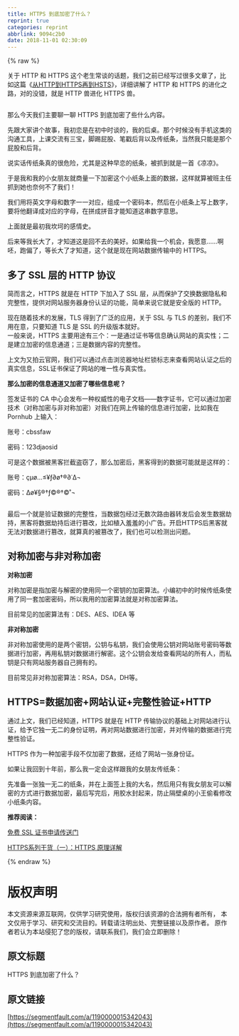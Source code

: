 ```yaml
---
title: HTTPS 到底加密了什么？
reprint: true
categories: reprint
abbrlink: 9094c2b0
date: 2018-11-01 02:30:09
---
```


{% raw %}
<p>&#x5173;&#x4E8E; HTTP &#x548C; HTTPS &#x8FD9;&#x4E2A;&#x8001;&#x751F;&#x5E38;&#x8C08;&#x7684;&#x8BDD;&#x9898;&#xFF0C;&#x6211;&#x4EEC;&#x4E4B;&#x524D;&#x5DF2;&#x7ECF;&#x5199;&#x8FC7;&#x5F88;&#x591A;&#x6587;&#x7AE0;&#x4E86;&#xFF0C;&#x6BD4;&#x5982;&#x8FD9;&#x7BC7;&#x300A;<a href="https://link.zhihu.com/?target=https%3A//tech.upyun.com/article/242/%25E4%25BB%258E%2520HTTP%2520%25E5%2588%25B0%2520HTTPS%2520%25E5%2586%258D%25E5%2588%25B0%2520HSTS.html" rel="nofollow noreferrer" target="_blank">&#x4ECE;HTTP&#x5230;HTTPS&#x518D;&#x5230;HSTS</a>&#x300B;&#xFF0C;&#x8BE6;&#x7EC6;&#x8BB2;&#x89E3;&#x4E86; HTTP &#x548C; HTTPS &#x7684;&#x8FDB;&#x5316;&#x4E4B;&#x8DEF;&#xFF0C;&#x5BF9;&#x7684;&#x6CA1;&#x9519;&#xFF0C;&#x5C31;&#x662F; HTTP &#x517D;&#x8FDB;&#x5316; HTTPS &#x517D;&#x3002;</p><p><span class="img-wrap"><img data-src="/img/remote/1460000015342046?w=600&amp;h=452" src="https://static.alili.tech/img/remote/1460000015342046?w=600&amp;h=452" alt="" title="" style="cursor:pointer;display:inline"></span></p><p>&#x90A3;&#x4E48;&#x4ECA;&#x5929;&#x6211;&#x4EEC;&#x4E3B;&#x8981;&#x804A;&#x4E00;&#x804A; HTTPS &#x5230;&#x5E95;&#x52A0;&#x5BC6;&#x4E86;&#x4E9B;&#x4EC0;&#x4E48;&#x5185;&#x5BB9;&#x3002;</p><p>&#x5148;&#x8DDF;&#x5927;&#x5BB6;&#x8BB2;&#x4E2A;&#x6545;&#x4E8B;&#xFF0C;&#x6211;&#x521D;&#x604B;&#x662F;&#x5728;&#x521D;&#x4E2D;&#x65F6;&#x8C08;&#x7684;&#xFF0C;&#x6211;&#x7684;&#x540E;&#x684C;&#x3002;&#x90A3;&#x4E2A;&#x65F6;&#x5019;&#x6CA1;&#x6709;&#x624B;&#x673A;&#x8FD9;&#x7C7B;&#x7684;&#x6C9F;&#x901A;&#x5DE5;&#x5177;&#xFF0C;&#x4E0A;&#x8BFE;&#x4EA4;&#x6D41;&#x6709;&#x4E09;&#x5B9D;&#xFF0C;&#x811A;&#x8E22;&#x5C41;&#x80A1;&#x3001;&#x7B14;&#x6233;&#x540E;&#x80CC;&#x4EE5;&#x53CA;&#x4F20;&#x7EB8;&#x6761;&#xFF0C;&#x5F53;&#x7136;&#x6211;&#x53EA;&#x80FD;&#x662F;&#x90A3;&#x4E2A;&#x5C41;&#x80A1;&#x548C;&#x540E;&#x80CC;&#x3002;</p><p>&#x8BF4;&#x5B9E;&#x8BDD;&#x4F20;&#x7EB8;&#x6761;&#x771F;&#x7684;&#x5F88;&#x5371;&#x9669;&#xFF0C;&#x5C24;&#x5176;&#x662F;&#x8FD9;&#x79CD;&#x65E9;&#x604B;&#x7684;&#x7EB8;&#x6761;&#xFF0C;&#x88AB;&#x6293;&#x5230;&#x5C31;&#x662F;&#x4E00;&#x9996;&#x300A;&#x51C9;&#x51C9;&#x300B;&#x3002;</p><p>&#x4E8E;&#x662F;&#x6211;&#x548C;&#x6211;&#x7684;&#x5C0F;&#x5973;&#x670B;&#x53CB;&#x5C31;&#x5546;&#x91CF;&#x4E00;&#x4E0B;&#x52A0;&#x5BC6;&#x8FD9;&#x4E2A;&#x5C0F;&#x7EB8;&#x6761;&#x4E0A;&#x9762;&#x7684;&#x6570;&#x636E;&#xFF0C;&#x8FD9;&#x6837;&#x5C31;&#x7B97;&#x88AB;&#x73ED;&#x4E3B;&#x4EFB;&#x6293;&#x5230;&#x5979;&#x4E5F;&#x5948;&#x4F55;&#x4E0D;&#x4E86;&#x6211;&#x4EEC;&#xFF01;</p><p>&#x6211;&#x4EEC;&#x7528;&#x5C06;&#x82F1;&#x6587;&#x5B57;&#x6BCD;&#x548C;&#x6570;&#x5B57;&#x4E00;&#x4E00;&#x5BF9;&#x5E94;&#xFF0C;&#x7EC4;&#x6210;&#x4E00;&#x4E2A;&#x5BC6;&#x7801;&#x672C;&#xFF0C;&#x7136;&#x540E;&#x5728;&#x5C0F;&#x7EB8;&#x6761;&#x4E0A;&#x5199;&#x4E0A;&#x6570;&#x5B57;&#xFF0C;&#x8981;&#x5C06;&#x4ED6;&#x7FFB;&#x8BD1;&#x6210;&#x5BF9;&#x5E94;&#x7684;&#x5B57;&#x6BCD;&#xFF0C;&#x5728;&#x62FC;&#x6210;&#x62FC;&#x97F3;&#x624D;&#x80FD;&#x77E5;&#x9053;&#x8FD9;&#x4E32;&#x6570;&#x5B57;&#x610F;&#x601D;&#x3002;</p><p>&#x4E0A;&#x9762;&#x5C31;&#x662F;&#x6700;&#x521D;&#x6211;&#x574E;&#x5777;&#x7684;&#x611F;&#x60C5;&#x53F2;&#x3002;</p><p>&#x540E;&#x6765;&#x7B49;&#x6211;&#x957F;&#x5927;&#x4E86;&#xFF0C;&#x624D;&#x77E5;&#x9053;&#x8FD9;&#x662F;&#x56DE;&#x4E0D;&#x53BB;&#x7684;&#x7F8E;&#x597D;&#x3002;&#x5982;&#x679C;&#x7ED9;&#x6211;&#x4E00;&#x4E2A;&#x673A;&#x4F1A;&#xFF0C;&#x6211;&#x613F;&#x610F;&#x2026;&#x2026;&#x554A;&#x5478;&#xFF0C;&#x8DD1;&#x504F;&#x4E86;&#xFF0C;&#x7B49;&#x957F;&#x5927;&#x4E86;&#x624D;&#x77E5;&#x9053;&#xFF0C;&#x8FD9;&#x4E2A;&#x5C31;&#x662F;&#x73B0;&#x5728;&#x7F51;&#x7AD9;&#x6570;&#x636E;&#x4F20;&#x8F93;&#x4E2D;&#x7684; HTTPS&#x3002;</p><h2 id="articleHeader0"><strong>&#x591A;&#x4E86; SSL &#x5C42;&#x7684; HTTP &#x534F;&#x8BAE;</strong></h2><p>&#x7B80;&#x800C;&#x8A00;&#x4E4B;&#xFF0C;HTTPS &#x5C31;&#x662F;&#x5728; HTTP &#x4E0B;&#x52A0;&#x5165;&#x4E86; SSL &#x5C42;&#xFF0C;&#x4ECE;&#x800C;&#x4FDD;&#x62A4;&#x4E86;&#x4EA4;&#x6362;&#x6570;&#x636E;&#x9690;&#x79C1;&#x548C;&#x5B8C;&#x6574;&#x6027;&#xFF0C;&#x63D0;&#x4F9B;&#x5BF9;&#x7F51;&#x7AD9;&#x670D;&#x52A1;&#x5668;&#x8EAB;&#x4EFD;&#x8BA4;&#x8BC1;&#x7684;&#x529F;&#x80FD;&#xFF0C;&#x7B80;&#x5355;&#x6765;&#x8BF4;&#x5B83;&#x5C31;&#x662F;&#x5B89;&#x5168;&#x7248;&#x7684; HTTP&#x3002;</p><p>&#x73B0;&#x5728;&#x968F;&#x7740;&#x6280;&#x672F;&#x7684;&#x53D1;&#x5C55;&#xFF0C;TLS &#x5F97;&#x5230;&#x4E86;&#x5E7F;&#x6CDB;&#x7684;&#x5E94;&#x7528;&#xFF0C;&#x5173;&#x4E8E; SSL &#x4E0E; TLS &#x7684;&#x5DEE;&#x522B;&#xFF0C;&#x6211;&#x4EEC;&#x4E0D;&#x7528;&#x5728;&#x610F;&#xFF0C;&#x53EA;&#x8981;&#x77E5;&#x9053; TLS &#x662F; SSL &#x7684;&#x5347;&#x7EA7;&#x7248;&#x672C;&#x5C31;&#x597D;&#x3002;<br><span class="img-wrap"><img data-src="/img/remote/1460000015342047" src="https://static.alili.tech/img/remote/1460000015342047" alt="" title="" style="cursor:pointer;display:inline"></span><br>&#x4E00;&#x822C;&#x6765;&#x8BF4;&#xFF0C;HTTPS &#x4E3B;&#x8981;&#x7528;&#x9014;&#x6709;&#x4E09;&#x4E2A;&#xFF1A;&#x4E00;&#x662F;&#x901A;&#x8FC7;&#x8BC1;&#x4E66;&#x7B49;&#x4FE1;&#x606F;&#x786E;&#x8BA4;&#x7F51;&#x7AD9;&#x7684;&#x771F;&#x5B9E;&#x6027;&#xFF1B;&#x4E8C;&#x662F;&#x5EFA;&#x7ACB;&#x52A0;&#x5BC6;&#x7684;&#x4FE1;&#x606F;&#x901A;&#x9053;&#xFF1B;&#x4E09;&#x662F;&#x6570;&#x636E;&#x5185;&#x5BB9;&#x7684;&#x5B8C;&#x6574;&#x6027;&#x3002;<br><span class="img-wrap"><img data-src="/img/remote/1460000015342048" src="https://static.alili.tech/img/remote/1460000015342048" alt="" title="" style="cursor:pointer"></span></p><p>&#x4E0A;&#x6587;&#x4E3A;&#x53C8;&#x62CD;&#x4E91;&#x5B98;&#x7F51;&#xFF0C;&#x6211;&#x4EEC;&#x53EF;&#x4EE5;&#x901A;&#x8FC7;&#x70B9;&#x51FB;&#x6D4F;&#x89C8;&#x5668;&#x5730;&#x5740;&#x680F;&#x9501;&#x6807;&#x5FD7;&#x6765;&#x67E5;&#x770B;&#x7F51;&#x7AD9;&#x8BA4;&#x8BC1;&#x4E4B;&#x540E;&#x7684;&#x771F;&#x5B9E;&#x4FE1;&#x606F;&#xFF0C;SSL&#x8BC1;&#x4E66;&#x4FDD;&#x8BC1;&#x4E86;&#x7F51;&#x7AD9;&#x7684;&#x552F;&#x4E00;&#x6027;&#x4E0E;&#x771F;&#x5B9E;&#x6027;&#x3002;</p><p><strong>&#x90A3;&#x4E48;&#x52A0;&#x5BC6;&#x7684;&#x4FE1;&#x606F;&#x901A;&#x9053;&#x53C8;&#x52A0;&#x5BC6;&#x4E86;&#x54EA;&#x4E9B;&#x4FE1;&#x606F;&#x5462;&#xFF1F;</strong></p><p>&#x7B7E;&#x53D1;&#x8BC1;&#x4E66;&#x7684; CA &#x4E2D;&#x5FC3;&#x4F1A;&#x53D1;&#x5E03;&#x4E00;&#x79CD;&#x6743;&#x5A01;&#x6027;&#x7684;&#x7535;&#x5B50;&#x6587;&#x6863;&#x2014;&#x2014;&#x6570;&#x5B57;&#x8BC1;&#x4E66;&#xFF0C;&#x5B83;&#x53EF;&#x4EE5;&#x901A;&#x8FC7;&#x52A0;&#x5BC6;&#x6280;&#x672F;&#xFF08;&#x5BF9;&#x79F0;&#x52A0;&#x5BC6;&#x4E0E;&#x975E;&#x5BF9;&#x79F0;&#x52A0;&#x5BC6;&#xFF09;&#x5BF9;&#x6211;&#x4EEC;&#x5728;&#x7F51;&#x4E0A;&#x4F20;&#x8F93;&#x7684;&#x4FE1;&#x606F;&#x8FDB;&#x884C;&#x52A0;&#x5BC6;&#xFF0C;&#x6BD4;&#x5982;&#x6211;&#x5728; Pornhub &#x4E0A;&#x8F93;&#x5165;&#xFF1A;</p><p>&#x8D26;&#x53F7;&#xFF1A;cbssfaw</p><p>&#x5BC6;&#x7801;&#xFF1A;123djaosid</p><p>&#x53EF;&#x662F;&#x8FD9;&#x4E2A;&#x6570;&#x636E;&#x88AB;&#x9ED1;&#x5BA2;&#x62E6;&#x622A;&#x76D7;&#x7A83;&#x4E86;&#xFF0C;&#x90A3;&#x4E48;&#x52A0;&#x5BC6;&#x540E;&#xFF0C;&#x9ED1;&#x5BA2;&#x5F97;&#x5230;&#x7684;&#x6570;&#x636E;&#x53EF;&#x80FD;&#x5C31;&#x662F;&#x8FD9;&#x6837;&#x7684;&#xFF1A;</p><p>&#x8D26;&#x53F7;&#xFF1A;&#xE7;&#xB5;&#xF8;&#x2026;&#x2264;&#xA5;&#x192;&#x2202;&#xF8;&#x2020;&#xAE;&#x2202;&#x2D9;&#x2206;&#xAC;</p><p>&#x5BC6;&#x7801;&#xFF1A;&#x2206;&#xF8;&#xA5;&#xA7;&#xAE;&#x2020;&#x192;&#xA9;&#xAE;&#x2020;&#xA9;&#x2DA;&#xAC;</p><p><span class="img-wrap"><img data-src="/img/remote/1460000015342049" src="https://static.alili.tech/img/remote/1460000015342049" alt="" title="" style="cursor:pointer"></span></p><p>&#x6700;&#x540E;&#x4E00;&#x4E2A;&#x5C31;&#x662F;&#x9A8C;&#x8BC1;&#x6570;&#x636E;&#x7684;&#x5B8C;&#x6574;&#x6027;&#xFF0C;&#x5F53;&#x6570;&#x636E;&#x5305;&#x7ECF;&#x8FC7;&#x65E0;&#x6570;&#x6B21;&#x8DEF;&#x7531;&#x5668;&#x8F6C;&#x53D1;&#x540E;&#x4F1A;&#x53D1;&#x751F;&#x6570;&#x636E;&#x52AB;&#x6301;&#xFF0C;&#x9ED1;&#x5BA2;&#x5C06;&#x6570;&#x636E;&#x52AB;&#x6301;&#x540E;&#x8FDB;&#x884C;&#x7BE1;&#x6539;&#xFF0C;&#x6BD4;&#x5982;&#x690D;&#x5165;&#x7F9E;&#x7F9E;&#x7684;&#x5C0F;&#x5E7F;&#x544A;&#x3002;&#x5F00;&#x542F;HTTPS&#x540E;&#x9ED1;&#x5BA2;&#x5C31;&#x65E0;&#x6CD5;&#x5BF9;&#x6570;&#x636E;&#x8FDB;&#x884C;&#x7BE1;&#x6539;&#xFF0C;&#x5C31;&#x7B97;&#x771F;&#x7684;&#x88AB;&#x7BE1;&#x6539;&#x4E86;&#xFF0C;&#x6211;&#x4EEC;&#x4E5F;&#x53EF;&#x4EE5;&#x68C0;&#x6D4B;&#x51FA;&#x95EE;&#x9898;&#x3002;</p><h2 id="articleHeader1"><strong>&#x5BF9;&#x79F0;&#x52A0;&#x5BC6;&#x4E0E;&#x975E;&#x5BF9;&#x79F0;&#x52A0;&#x5BC6;</strong></h2><p><strong>&#x5BF9;&#x79F0;&#x52A0;&#x5BC6;</strong></p><p>&#x5BF9;&#x79F0;&#x52A0;&#x5BC6;&#x662F;&#x6307;&#x52A0;&#x5BC6;&#x4E0E;&#x89E3;&#x5BC6;&#x7684;&#x4F7F;&#x7528;&#x540C;&#x4E00;&#x4E2A;&#x5BC6;&#x94A5;&#x7684;&#x52A0;&#x5BC6;&#x7B97;&#x6CD5;&#x3002;&#x5C0F;&#x7F16;&#x521D;&#x4E2D;&#x7684;&#x65F6;&#x5019;&#x4F20;&#x7EB8;&#x6761;&#x4F7F;&#x7528;&#x4E86;&#x540C;&#x4E00;&#x5957;&#x52A0;&#x5BC6;&#x5BC6;&#x7801;&#xFF0C;&#x6240;&#x4EE5;&#x6211;&#x7528;&#x7684;&#x52A0;&#x5BC6;&#x7B97;&#x6CD5;&#x5C31;&#x662F;&#x5BF9;&#x79F0;&#x52A0;&#x5BC6;&#x7B97;&#x6CD5;&#x3002;</p><p>&#x76EE;&#x524D;&#x5E38;&#x89C1;&#x7684;&#x52A0;&#x5BC6;&#x7B97;&#x6CD5;&#x6709;&#xFF1A;DES&#x3001;AES&#x3001;IDEA &#x7B49;</p><p><strong>&#x975E;&#x5BF9;&#x79F0;&#x52A0;&#x5BC6;</strong></p><p>&#x975E;&#x5BF9;&#x79F0;&#x52A0;&#x5BC6;&#x4F7F;&#x7528;&#x7684;&#x662F;&#x4E24;&#x4E2A;&#x5BC6;&#x94A5;&#xFF0C;&#x516C;&#x94A5;&#x4E0E;&#x79C1;&#x94A5;&#xFF0C;&#x6211;&#x4EEC;&#x4F1A;&#x4F7F;&#x7528;&#x516C;&#x94A5;&#x5BF9;&#x7F51;&#x7AD9;&#x8D26;&#x53F7;&#x5BC6;&#x7801;&#x7B49;&#x6570;&#x636E;&#x8FDB;&#x884C;&#x52A0;&#x5BC6;&#xFF0C;&#x518D;&#x7528;&#x79C1;&#x94A5;&#x5BF9;&#x6570;&#x636E;&#x8FDB;&#x884C;&#x89E3;&#x5BC6;&#x3002;&#x8FD9;&#x4E2A;&#x516C;&#x94A5;&#x4F1A;&#x53D1;&#x7ED9;&#x67E5;&#x770B;&#x7F51;&#x7AD9;&#x7684;&#x6240;&#x6709;&#x4EBA;&#xFF0C;&#x800C;&#x79C1;&#x94A5;&#x662F;&#x53EA;&#x6709;&#x7F51;&#x7AD9;&#x670D;&#x52A1;&#x5668;&#x81EA;&#x5DF1;&#x62E5;&#x6709;&#x7684;&#x3002;</p><p>&#x76EE;&#x524D;&#x5E38;&#x89C1;&#x975E;&#x5BF9;&#x79F0;&#x52A0;&#x5BC6;&#x7B97;&#x6CD5;&#xFF1A;RSA&#xFF0C;DSA&#xFF0C;DH&#x7B49;&#x3002;</p><h2 id="articleHeader2"><strong>HTTPS=&#x6570;&#x636E;&#x52A0;&#x5BC6;+&#x7F51;&#x7AD9;&#x8BA4;&#x8BC1;+&#x5B8C;&#x6574;&#x6027;&#x9A8C;&#x8BC1;+HTTP</strong></h2><p>&#x901A;&#x8FC7;&#x4E0A;&#x6587;&#xFF0C;&#x6211;&#x4EEC;&#x5DF2;&#x7ECF;&#x77E5;&#x9053;&#xFF0C;HTTPS &#x5C31;&#x662F;&#x5728; HTTP &#x4F20;&#x8F93;&#x534F;&#x8BAE;&#x7684;&#x57FA;&#x7840;&#x4E0A;&#x5BF9;&#x7F51;&#x7AD9;&#x8FDB;&#x884C;&#x8BA4;&#x8BC1;&#xFF0C;&#x7ED9;&#x4E88;&#x5B83;&#x72EC;&#x4E00;&#x65E0;&#x4E8C;&#x7684;&#x8EAB;&#x4EFD;&#x8BC1;&#x660E;&#xFF0C;&#x518D;&#x5BF9;&#x7F51;&#x7AD9;&#x6570;&#x636E;&#x8FDB;&#x884C;&#x52A0;&#x5BC6;&#xFF0C;&#x5E76;&#x5BF9;&#x4F20;&#x8F93;&#x7684;&#x6570;&#x636E;&#x8FDB;&#x884C;&#x5B8C;&#x6574;&#x6027;&#x9A8C;&#x8BC1;&#x3002;</p><p>HTTPS &#x4F5C;&#x4E3A;&#x4E00;&#x79CD;&#x52A0;&#x5BC6;&#x624B;&#x6BB5;&#x4E0D;&#x4EC5;&#x52A0;&#x5BC6;&#x4E86;&#x6570;&#x636E;&#xFF0C;&#x8FD8;&#x7ED9;&#x4E86;&#x7F51;&#x7AD9;&#x4E00;&#x5F20;&#x8EAB;&#x4EFD;&#x8BC1;&#x3002;</p><p>&#x5982;&#x679C;&#x8BA9;&#x6211;&#x56DE;&#x5230;&#x5341;&#x5E74;&#x524D;&#xFF0C;&#x90A3;&#x4E48;&#x6211;&#x4E00;&#x5B9A;&#x4F1A;&#x8FD9;&#x6837;&#x8DDF;&#x6211;&#x7684;&#x5973;&#x670B;&#x53CB;&#x4F20;&#x7EB8;&#x6761;&#xFF1A;</p><p>&#x5148;&#x51C6;&#x5907;&#x4E00;&#x5F20;&#x72EC;&#x4E00;&#x65E0;&#x4E8C;&#x7684;&#x7EB8;&#x6761;&#xFF0C;&#x5E76;&#x5728;&#x4E0A;&#x9762;&#x7B7E;&#x4E0A;&#x6211;&#x7684;&#x5927;&#x540D;&#xFF0C;&#x7136;&#x540E;&#x7528;&#x53EA;&#x6709;&#x6211;&#x5973;&#x670B;&#x53CB;&#x53EF;&#x4EE5;&#x89E3;&#x5BC6;&#x7684;&#x65B9;&#x5F0F;&#x8FDB;&#x884C;&#x6570;&#x636E;&#x52A0;&#x5BC6;&#xFF0C;&#x6700;&#x540E;&#x5199;&#x5B8C;&#x540E;&#xFF0C;&#x7528;&#x80F6;&#x6C34;&#x5C01;&#x8D77;&#x6765;&#xFF0C;&#x9632;&#x6B62;&#x9694;&#x58C1;&#x684C;&#x7684;&#x5C0F;&#x738B;&#x5077;&#x770B;&#x4FEE;&#x6539;&#x5C0F;&#x7EB8;&#x6761;&#x5185;&#x5BB9;&#x3002;</p><p><strong>&#x63A8;&#x8350;&#x9605;&#x8BFB;&#xFF1A;</strong></p><p><a href="https://link.zhihu.com/?target=https%3A//console.upyun.com/toolbox/createCertificate/" rel="nofollow noreferrer" target="_blank">&#x514D;&#x8D39; SSL &#x8BC1;&#x4E66;&#x7533;&#x8BF7;&#x4F20;&#x9001;&#x95E8;</a></p><p><a href="https://link.zhihu.com/?target=https%3A//tech.upyun.com/article/192/1.html" rel="nofollow noreferrer" target="_blank">HTTPS&#x7CFB;&#x5217;&#x5E72;&#x8D27;&#xFF08;&#x4E00;&#xFF09;&#xFF1A;HTTPS &#x539F;&#x7406;&#x8BE6;&#x89E3;</a></p>
{% endraw %}

# 版权声明
本文资源来源互联网，仅供学习研究使用，版权归该资源的合法拥有者所有，
本文仅用于学习、研究和交流目的。转载请注明出处、完整链接以及原作者。
原作者若认为本站侵犯了您的版权，请联系我们，我们会立即删除！

## 原文标题
HTTPS 到底加密了什么？

## 原文链接
[https://segmentfault.com/a/1190000015342043](https://segmentfault.com/a/1190000015342043)

